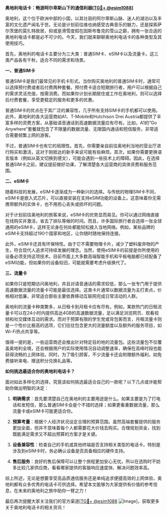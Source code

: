 **奥地利电话卡：畅游阿尔卑斯山下的通信利器[[TG💪+ @esim1088](https://t.me/s/esim1088)]**

奥地利，这个位于欧洲中部的小国，以其壮丽的阿尔卑斯山脉、迷人的湖泊以及丰富的文化遗产闻名于世。无论是计划前往维也纳感受古典音乐的魅力，还是探索萨尔茨堡的莫扎特故居，抑或是滑雪度假在因斯布鲁克的雪山之巅，拥有一张合适的奥地利电话卡都是必不可少的。今天，我们就来聊聊奥地利电话卡的各种类型及其使用技巧。

首先，奥地利的电话卡主要分为三大类：普通SIM卡、eSIM卡以及流量卡。这三类产品各有千秋，适合不同的需求和场景。

**一、普通SIM卡**

普通SIM卡是我们最常见的手机卡形式。当你购买奥地利的普通SIM卡时，通常可以选择预付费或者后付费两种套餐。预付费卡适合短期旅行者，用户可以根据自己的需求灵活充值，按需消费。而如果你计划长期居住或工作在奥地利，则可以选择后付费套餐，享受更稳定的服务和更多的优惠。

普通SIM卡的优点在于其广泛的兼容性，几乎所有支持SIM卡的手机都可以使用。此外，奥地利的各大运营商如A1、T-Mobile和Hutchison Drei Austria都提供了丰富多样的资费方案，从基础语音通话到高速数据流量应有尽有。比如，A1的“Go Anywhere”套餐就包含了不限量的数据流量、无限国内通话和短信服务，非常适合需要频繁上网的游客。

不过，普通SIM卡也有它的局限性。首先，你需要亲自前往奥地利当地的营业厅进行购买和激活，这对于刚抵达的新手来说可能有些麻烦。其次，如果你需要更换语言版本（例如从英文切换到德文），可能会遇到一些技术上的障碍。因此，在选择普通SIM卡之前，建议提前做好功课，了解清楚各大运营商的具体资费和服务范围。

**二、eSIM卡**

随着科技的发展，eSIM卡逐渐成为一种新兴的选择。与传统的物理SIM卡不同，eSIM卡是嵌入式芯片，可以直接安装在支持eSIM功能的设备上。这意味着你无需携带额外的实体卡，也不用担心丢失或损坏的问题。

对于计划前往奥地利的旅客来说，eSIM卡的优势显而易见。你可以通过网络直接在线购买并激活，省去了排队等候的时间。而且，许多国际旅行者会选择一张全球通用的eSIM卡，这样无论身在何处都能轻松接入当地网络。例如，某些品牌的eSIM卡支持超过190个国家和地区，让你随时随地保持连接。

此外，eSIM卡还具有环保特性。由于它不需要物理卡片，减少了塑料废弃物的产生，符合现代人追求可持续发展的理念。当然，使用eSIM卡的前提是你所使用的设备必须支持这项技术。目前市面上大多数高端智能手机和平板电脑都已经配备了eSIM功能，但如果你的设备较旧，可能就需要考虑升级换代了。

**三、流量卡**

如果你只是短期访问奥地利，并且对语音通话的需求较低，那么一张专门用于提供高速数据流量的流量卡可能是最佳选择。这类卡片通常以数据流量为主打卖点，价格相对低廉，非常适合那些主要依靠移动互联网完成日常活动的人群。

奥地利的流量卡种类繁多，从日租卡到月租卡应有尽有。例如，某款热门的日租流量卡可以在24小时内提供高达4GB的高速数据流量，足以满足浏览网页、观看视频和社交媒体互动的需求。而对于预算有限的学生党或背包客而言，月租流量卡则是一个性价比极高的选项，它们往往包含更大的流量额度以及额外的服务项目，如Wi-Fi热点共享等。

值得一提的是，一些运营商还会推出针对特定目的地的流量包。这些流量包不仅覆盖奥地利全境，还会根据用户的实际使用情况自动调整速率，确保在高峰时段也能获得流畅的上网体验。同时，为了吸引顾客，不少流量卡还会附赠额外福利，如免费接听来电、赠送积分兑换礼品等。

**如何挑选最适合你的奥地利电话卡？**

面对如此多样化的选择，究竟该如何挑选最适合自己的一款呢？以下几点或许能帮助你做出明智的决定：

1. **明确需求**：首先要清楚自己在奥地利的主要用途是什么。如果主要是为了打电话和发短信，那么普通SIM卡会是个不错的选择；如果更看重数据流量，那么流量卡或eSIM卡可能更适合你。
   
2. **预算考量**：根据个人经济状况设定合理的预算范围。虽然高端套餐提供的服务更加全面，但并不意味着每个人都需要花大价钱去购买。合理规划资金，找到既能满足需求又不超出预算的方案才是关键。

3. **设备兼容性**：检查自己的手机或其他终端是否支持相关类型的电话卡。特别是涉及到eSIM卡时，务必确认设备是否具备相应的硬件支持。

4. **售后服务**：良好的售后保障可以让整个旅程更加安心无忧。所以在选购时不妨多比较几家供应商，看看哪家提供的客服响应速度快、解决问题效率高。

综上所述，无论是想要享受高品质通信服务还是单纯追求便捷高效的上网体验，奥地利都有众多优秀的电话卡可供选择。希望本文能够为大家提供有价值的参考信息，在未来的奥地利之旅中助你一臂之力！

最后再次提醒大家关注我们的官方渠道[[TG💪+ @esim1088](https://t.me/s/esim1088) ![Image](https://i.postimg.cc/4NQfJmqS/Snipaste-2025-05-13-00-14-12.png)]，获取更多关于奥地利电话卡的相关资讯！